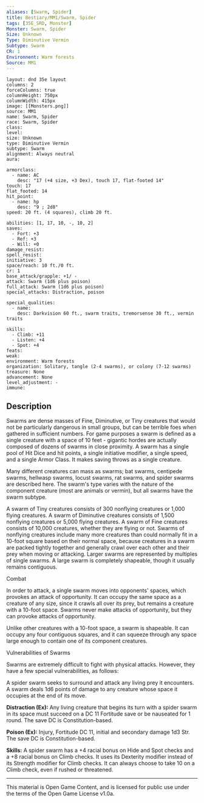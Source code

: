 ```yaml
---
aliases: [Swarm, Spider]
title: Bestiary/MM1/Swarm, Spider
tags: [35E_SRD, Monster]
Monster: Swarm, Spider
Size: Unknown
Type: Diminutive Vermin
Subtype: Swarm
CR: 1
Environnent: Warm forests
Source: MM1
---
```


```statblock
layout: dnd 35e layout
columns: 2
forceColumns: true
columnHeight: 750px
columnWidth: 415px
image: [[Monsters.png]]
source: MM1
name: Swarm, Spider
race: Swarm, Spider
class: 
level: 
size: Unknown
type: Diminutive Vermin
subtype: Swarm
alignment: Always neutral
aura: 

armorclass:
  - name: AC
    desc: "17 (+4 size, +3 Dex), touch 17, flat-footed 14"
touch: 17
flat_footed: 14
hit_point:
  - name: hp
    desc: "9 ; 2d8"
speed: 20 ft. (4 squares), climb 20 ft.

abilities: [1, 17, 10, -, 10, 2]
saves:
  - Fort: +3
  - Ref: +3
  - Will: +0
damage_resist: 
spell_resist: 
initiative: 3
space/reach: 10 ft./0 ft.
cr: 1
base_attack/grapple: +1/ -
attack: Swarm (1d6 plus poison)
full_attack: Swarm (1d6 plus poison)
special_attacks: Distraction, poison

special_qualities:
  - name: 
    desc: Darkvision 60 ft., swarm traits, tremorsense 30 ft., vermin traits

skills:
  - Climb: +11
  - Listen: +4
  - Spot: +4
feats: 
weak: 
environment: Warm forests
organization: Solitary, tangle (2-4 swarms), or colony (7-12 swarms)
treasure: None
advancement: None
level_adjustment: -
immune: 
```

## Description

<p>Swarms are dense masses of Fine, Diminutive, or Tiny creatures that would not be particularly dangerous in small groups, but can be terrible foes when gathered in sufficient numbers. For game purposes a swarm is defined as a single creature with a space of 10 feet - gigantic hordes are actually composed of dozens of swarms in close proximity. A swarm has a single pool of Hit Dice and hit points, a single initiative modifier, a single speed, and a single Armor Class. It makes saving throws as a single creature.</p>
<p>Many different creatures can mass as swarms; bat swarms, centipede swarms, hellwasp swarms, locust swarms, rat swarms, and spider swarms are described here. The swarm's type varies with the nature of the component creature (most are animals or vermin), but all swarms have the swarm subtype.</p>
<p>A swarm of Tiny creatures consists of 300 nonflying creatures or 1,000 flying creatures. A swarm of Diminutive creatures consists of 1,500 nonflying creatures or 5,000 flying creatures. A swarm of Fine creatures consists of 10,000 creatures, whether they are flying or not. Swarms of nonflying creatures include many more creatures than could normally fit in a 10-foot square based on their normal space, because creatures in a swarm are packed tightly together and generally crawl over each other and their prey when moving or attacking. Larger swarms are represented by multiples of single swarms. A large swarm is completely shapeable, though it usually remains contiguous.</p>
<p>Combat</p>
<p>In order to attack, a single swarm moves into opponents' spaces, which provokes an attack of opportunity. It can occupy the same space as a creature of any size, since it crawls all over its prey, but remains a creature with a 10-foot space. Swarms never make attacks of opportunity, but they can provoke attacks of opportunity.</p>
<p>Unlike other creatures with a 10-foot space, a swarm is shapeable. It can occupy any four contiguous squares, and it can squeeze through any space large enough to contain one of its component creatures.</p>
<p>Vulnerabilities of Swarms</p>
<p>Swarms are extremely difficult to fight with physical attacks. However, they have a few special vulnerabilities, as follows:</p>
<p>A spider swarm seeks to surround and attack any living prey it encounters. A swarm deals 1d6 points of damage to any creature whose space it occupies at the end of its move.</p>
<p>
            <b>Distraction (Ex):</b> Any living creature that begins its turn with a spider swarm in its space must succeed on a DC 11 Fortitude save or be nauseated for 1 round. The save DC is Constitution-based.</p>
<p>
            <b>Poison (Ex):</b> Injury, Fortitude DC 11, initial and secondary damage 1d3 Str. The save DC is Constitution-based.</p>
<p>
            <b>Skills:</b> A spider swarm has a +4 racial bonus on Hide and Spot checks and a +8 racial bonus on Climb checks. It uses its Dexterity modifier instead of its Strength modifier for Climb checks. It can always choose to take 10 on a Climb check, even if rushed or threatened.</p>
<p>
          </p>

---

This material is Open Game Content, and is licensed for public use under
the terms of the Open Game License v1.0a.
